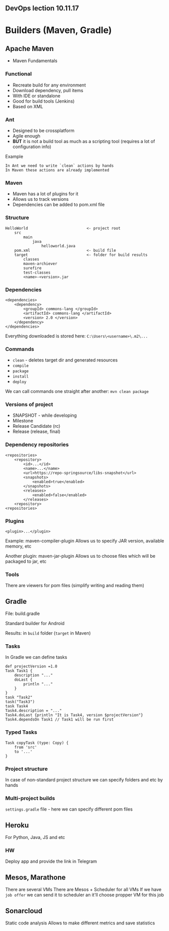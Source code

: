 ## DevOps lection 10.11.17 

# Builders (Maven, Gradle)

## Apache Maven

* Maven Fundamentals

### Functional

* Recreate build for any environment
* Download dependency, pull items
* With IDE or standalone
* Good for build tools (Jenkins)
* Based on XML

### Ant

* Designed to be crossplatform
* Agile enough
* __BUT__ it is not a build tool as much as a scripting tool (requires a lot of configuration info)

Example

	In Ant we need to write `clean` actions by hands
	In Maven these actions are already implemented

### Maven

* Maven has a lot of plugins for it
* Allows us to track versions
* Dependencies can be added to pom.xml file

### Structure

	HelloWorld 							<- project root
		src
			main
				java
					helloworld.java
		pom.xml 						<- build file
		target							<- folder for build results
			classes
			maven-archiever
			surefire
			test-classes
			<name>-<version>.jar

### Dependencies

	<dependencies>
		<dependency>
			<groupId> commons-lang </groupId>
			<artifactId> commons-lang </artifactId>
			<version> 2.0 </version>
		</dependency>
	</dependencies>

Everything downloaded is stored here: `C:\Users\<username>\.m2\...`

### Commands

* `clean` - deletes target dir and generated resources
* `compile`
* `package`
* `install`
* `deploy`

We can call commands one straight after another: `mvn clean package`

### Versions of project

* SNAPSHOT - while developing
* Milestone
* Release Candidate (rc)
* Release (release, final)

### Dependency repositories

	<repositories>
		<repository>
			<id>...</id>
			<name>...</name>
			<url>https://repo-springsource/libs-snapshot</url>
			<snapshots>
				<enabled>true</enabled>
			</snapshots>
			<releases>
				<enabled>false</enabled>
			</releases>
		<repository>
	<repositories>

### Plugins

	<plugin>...</plugin>

Example: maven-compiler-plugin
Allows us to specify JAR version, available memory, etc

Another plugin: maven-jar-plugin
Allows us to choose files which will be packaged to jar, etc

### Tools

There are viewers for pom files (simplify writing and reading them)

## Gradle

File: build.gradle

Standard builder for Android

Results: in `build` folder (`target` in Maven)

### Tasks

In Gradle we can define tasks

	def projectVersion =1.0
	Task Task1 {
		description "..."
		doLast {
			println "..."
		}
	}
	task "Task2"
	task("Task3")
	task Task4
	Task4.description = "..."
	Task4.doLast {println "It is Task4, version $projectVersion"}
	Task4.dependsOn Task1 // Task1 will be run first

### Typed Tasks

	Task copyTask (type: Copy) {
		from 'src'
		to '...'
	}

### Project structure

In case of non-standard project structure we can specify folders and etc by hands

### Multi-project builds

`settings.gradle` file - here we can specify different pom files

## Heroku

For Python, Java, JS and etc

### HW

Deploy app and provide the link in Telegram

## Mesos, Marathone

There are several VMs
There are Mesos + Scheduler for all VMs
If we have `job offer` we can send it to scheduler an it'll choose propper VM for this job

## Sonarcloud

Static code analysis
Allows to make different metrics and save statistics
